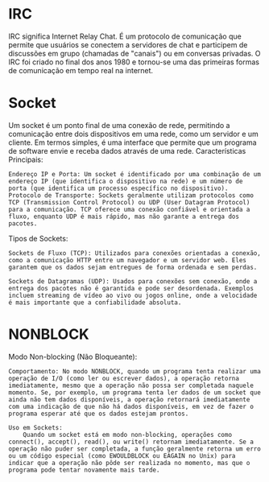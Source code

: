 # IRC #

IRC significa Internet Relay Chat. É um protocolo de comunicação que permite que usuários se conectem a servidores de chat e participem de discussões em grupo (chamadas de "canais") ou em conversas privadas. O IRC foi criado no final dos anos 1980 e tornou-se uma das primeiras formas de comunicação em tempo real na internet.

# Socket #

Um socket é um ponto final de uma conexão de rede, permitindo a comunicação entre dois dispositivos em uma rede, como um servidor e um cliente. Em termos simples, é uma interface que permite que um programa de software envie e receba dados através de uma rede.
Características Principais:

    Endereço IP e Porta: Um socket é identificado por uma combinação de um endereço IP (que identifica o dispositivo na rede) e um número de porta (que identifica um processo específico no dispositivo).
    Protocolo de Transporte: Sockets geralmente utilizam protocolos como TCP (Transmission Control Protocol) ou UDP (User Datagram Protocol) para a comunicação. TCP oferece uma conexão confiável e orientada a fluxo, enquanto UDP é mais rápido, mas não garante a entrega dos pacotes.

Tipos de Sockets:

    Sockets de Fluxo (TCP): Utilizados para conexões orientadas a conexão, como a comunicação HTTP entre um navegador e um servidor web. Eles garantem que os dados sejam entregues de forma ordenada e sem perdas.

    Sockets de Datagramas (UDP): Usados para conexões sem conexão, onde a entrega dos pacotes não é garantida e pode ser desordenada. Exemplos incluem streaming de vídeo ao vivo ou jogos online, onde a velocidade é mais importante que a confiabilidade absoluta.


# NONBLOCK #

Modo Non-blocking (Não Bloqueante):

    Comportamento: No modo NONBLOCK, quando um programa tenta realizar uma operação de I/O (como ler ou escrever dados), a operação retorna imediatamente, mesmo que a operação não possa ser completada naquele momento. Se, por exemplo, um programa tenta ler dados de um socket que ainda não tem dados disponíveis, a operação retornará imediatamente com uma indicação de que não há dados disponíveis, em vez de fazer o programa esperar até que os dados estejam prontos.

    Uso em Sockets:
        Quando um socket está em modo non-blocking, operações como connect(), accept(), read(), ou write() retornam imediatamente. Se a operação não puder ser completada, a função geralmente retorna um erro ou um código especial (como EWOULDBLOCK ou EAGAIN no Unix) para indicar que a operação não pôde ser realizada no momento, mas que o programa pode tentar novamente mais tarde.